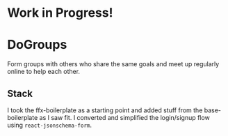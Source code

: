 # Work in Progress!

# DoGroups
Form groups with others who share the same goals and meet up regularly online to help each other.

## Stack
I took the ffx-boilerplate as a starting point and added stuff from the base-boilerplate as I saw fit.
I converted and simplified the login/signup flow using `react-jsonschema-form`.
